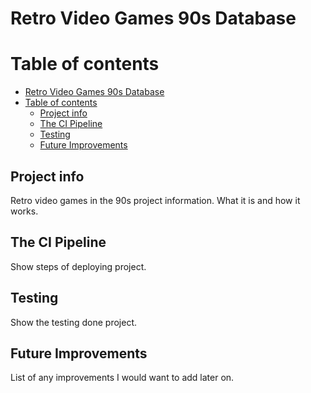 # Retro Video Games 90s Database

# Table of contents
- [Retro Video Games 90s Database](#retro-video-games-90s-database)
- [Table of contents](#table-of-contents)
  - [Project info](#project-info)
  - [The CI Pipeline](#the-ci-pipeline)
  - [Testing](#testing)
  - [Future Improvements](#future-improvements)

## Project info
Retro video games in the 90s project information. What it is and how it works.

## The CI Pipeline
Show steps of deploying project.

## Testing
Show the testing done project.

## Future Improvements
List of any improvements I would want to add later on.